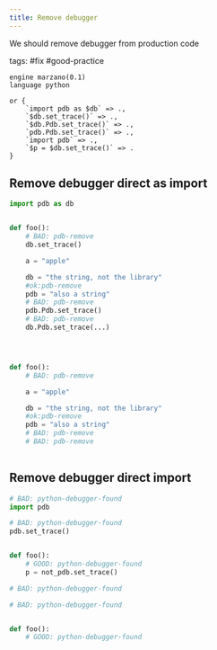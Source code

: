 ```yaml
---
title: Remove debugger
---
```


We should remove debugger from production code

tags: #fix #good-practice

```grit
engine marzano(0.1)
language python

or {
    `import pdb as $db` => .,
    `$db.set_trace()` => .,
    `$db.Pdb.set_trace()` => .,
    `pdb.Pdb.set_trace()` => .,
    `import pdb` => .,
    `$p = $db.set_trace()` => .
}
```

## Remove debugger direct as import

```python
import pdb as db


def foo():
    # BAD: pdb-remove
    db.set_trace()

    a = "apple"

    db = "the string, not the library"
    #ok:pdb-remove
    pdb = "also a string"
    # BAD: pdb-remove
    pdb.Pdb.set_trace()
    # BAD: pdb-remove
    db.Pdb.set_trace(...)
```

```python



def foo():
    # BAD: pdb-remove

    a = "apple"

    db = "the string, not the library"
    #ok:pdb-remove
    pdb = "also a string"
    # BAD: pdb-remove
    # BAD: pdb-remove
    
```

## Remove debugger direct import

```python
# BAD: python-debugger-found
import pdb

# BAD: python-debugger-found
pdb.set_trace()


def foo():
    # GOOD: python-debugger-found
    p = not_pdb.set_trace()
```

```python
# BAD: python-debugger-found

# BAD: python-debugger-found


def foo():
    # GOOD: python-debugger-found
    
```